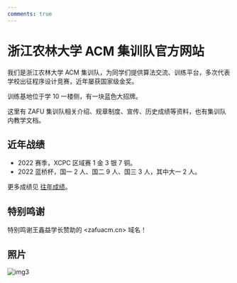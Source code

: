 ```yaml
---
comments: true
---
```


# 浙江农林大学 ACM 集训队官方网站

我们是浙江农林大学 ACM 集训队，为同学们提供算法交流、训练平台，多次代表学校出征程序设计竞赛，近年屡获国家级金奖。

训练基地位于学 10 一楼侧，有一块蓝色大招牌。

这里有 ZAFU 集训队相关介绍、规章制度、宣传、历史成绩等资料，也有集训队内教学文档。

## 近年战绩

- 2022 赛季，XCPC 区域赛 1 金 3 银 7 铜。
- 2022 蓝桥杯，国一 2 人、国二 9 人、国三 3 人，其中大一 2 人。

更多成绩见 [往年成绩](./about/history.md)。

## 特别鸣谢

特别鸣谢王鑫益学长赞助的 <zafuacm.cn> 域名！

## 照片

![img3](./about/img/img3.png)
